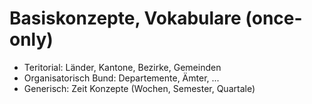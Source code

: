 
# Basiskonzepte, Vokabulare (once-only)

* Teritorial: Länder, Kantone, Bezirke, Gemeinden
* Organisatorisch Bund: Departemente, Ämter, ...
* Generisch: Zeit Konzepte (Wochen, Semester, Quartale)